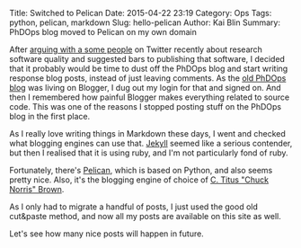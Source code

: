 Title: Switched to Pelican
Date: 2015-04-22 23:19
Category: Ops
Tags: python, pelican, markdown
Slug: hello-pelican
Author: Kai Blin
Summary: PhDOps blog moved to Pelican on my own domain

After [arguing with a some people](https://xkcd.com/386/) on Twitter recently
about research software quality and suggested bars to publishing that software,
I decided that it probably would be time to dust off the PhDOps blog and start
writing response blog posts, instead of just leaving comments. As the [old
PhDOps blog](https://phdops.blogspot.com) was living on Blogger, I dug out my
login for that and signed on. And then I remembered how painful Blogger makes
everything related to source code. This was one of the reasons I stopped posting
stuff on the PhDOps blog in the first place.

As I really love writing things in Markdown these days, I went and checked what
blogging engines can use that. [Jekyll](http://jekyllrb.com/) seemed like a
serious contender, but then I realised that it is using ruby, and I'm not
particularly fond of ruby.

Fortunately, there's [Pelican](http://getpelican.com), which is based on Python,
and also seems pretty nice. Also, it's the blogging engine of choice of [C.
Titus "Chuck Norris" Brown](http://ivory.idyll.org/blog/).

As I only had to migrate a handful of posts, I just used the good old cut&paste
method, and now all my posts are available on this site as well.

Let's see how many nice posts will happen in future.
